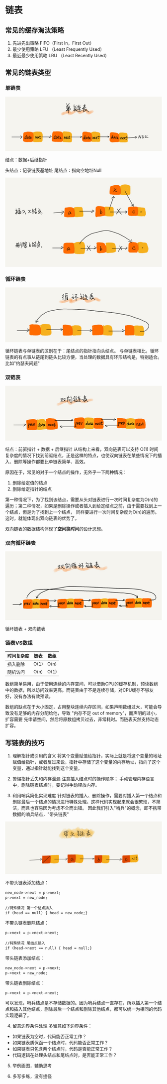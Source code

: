 # 链表

## 常见的缓存淘汰策略
1. 先进先出策略 FIFO（First In，First Out）
2. 最少使用策略 LFU （Least Frequently Used）
3. 最近最少使用策略 LRU （Least Recently Used）

## 常见的链表类型

### 单链表
![单链表](../../../pic/single_linked_list.jpg)

结点：数据+后继指针

头结点：记录链表基地址
尾结点：指向空地址Null

![单链表修改](../../../pic/single_add_delete.jpg)


### 循环链表
![循环链表](../../../pic/circle_linked_list.jpg)

循环链表与单链表的区别在于：尾结点的指针指向头结点。
与单链表相比，循环链表的有点事从链尾到链头比较方便，当处理的数据具有环形结构是，特别适合。比如"约瑟夫问题"


### 双链表
![双链表](../../../pic/doubel_linked_list.jpg)

结点：前驱指针 + 数据 + 后继指针
从结构上来看，双向链表可以支持 O(1) 时间复杂度的情况下找到前驱结点，正是这样的特点，也使双向链表在某些情况下的插入、删除等操作都要比单链表简单、高效。

原因在于，常见的对于一个结点的操作，无外乎一下两种情况：
1. 删除给定值的结点
2. 删除给定指针的结点

第一种情况下，为了找到该结点，需要从头对链表进行一次时间复杂度为O(n)的遍历；第二种情况，如果是删除操作或者插入到给定结点之前，由于需要找到上一个结点，但是为了找到上一个结点，
同样要进行一次时间复杂度为O(n)的遍历。这时，就能体现出双向链表的优势了。

双向链表的数据结构体现了**空间换时间**的设计思想。

### 双向循环链表
![双链表](../../../pic/doubel_circle_linked_list.jpg)

循环链表 + 双向链表


### 链表VS数组

| 时间复杂度 |链表 |数组  |
|---|-----|-----|
|插入删除| O(1) | O(n)  |
|随机访问|  O(n) | O(1)  |


数组简单易用，由于使用连续的内存空间，可以借助CPU的缓存机制，预读数组中的数据，所以访问效率更高。而链表由于不是连续存储，对CPU缓存不够友好，没有办法有效预读。

数组的缺点在于大小固定，占用整块连续内存区间，如果声明数组过大，可能会导致没有足够的内存分配给他，导致 "内存不足 out of memory"，而声明的过小，扩容需要
先申请空间，然后将原数组拷贝过去，非常耗时。而链表天然支持动态扩容。

## 写链表的技巧

1. 理解指针或引用的含义
将某个变量赋值给指针，实际上就是将这个变量的地址赋值给指针，或者反过来说，指针中存储了这个变量的内存地址，指向了这个变量，通过指针就能找到这个变量。

2. 警惕指针丢失和内存泄漏
注意插入结点时的操作顺序；
手动管理内存语言中，删除链表结点时，要记得手动释放内存。

3. 利用哨兵简化实现难度
针对链表的插入、删除操作，需要对插入第一个结点和删除最后一个结点的情况进行特殊处理。这样代码实现起来就会很繁琐，不简洁，而且也容易因为考虑不全而出错。
因此我们引入"哨兵"的概念，即不携带数据的哨兵结点，"带头链表"

![带头链表](../../../pic/head_link_list.jpg)


不带头链表添加结点：
```$xslt
new_node->next = p->next;
p->next = new_node;

//特殊情况 第一个结点插入
if (head == null) { head = new_node;}
```

不带头链表删除结点：
```$xslt
p->next = p->next->next;

//特殊情况 尾结点插入
if (head->next == null) { head = null;}
```

带头链表添加结点：
```$xslt
new_node->next = p->next;
p->next = new_node;
```

带头链表删除结点：
```$xslt
p->next = p->next->next;
```

可以发现，哨兵结点是不存储数据的。因为哨兵结点一直存在，所以插入第一个结点和插入其他结点，删除最后一个结点和删除其他结点，都可以统一为相同的代码实现逻辑了。

4. 留意边界条件处理
多留意如下边界条件：
 - 如果链表为空时，代码能否正常工作？
 - 如果链表质保函一个结点时，代码能否正常工作？
 - 如果链表只包含两个结点时，代码是否能正常工作？
 - 代码逻辑在处理头结点和尾结点时，是否能正常工作？
 
5. 举例画图，辅助思考

6. 多写多练，没有捷径




 